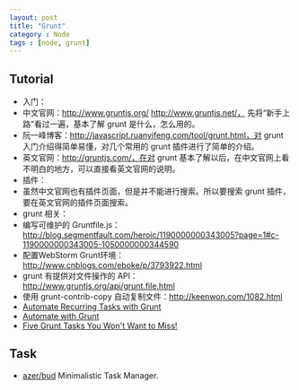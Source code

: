 ```yaml
---
layout: post
title: "Grunt"
category : Node
tags : [node, grunt]
--- 
```


## Tutorial
- 入门：
 - 中文官网：http://www.gruntjs.org/   http://www.gruntjs.net/， 先将“新手上路”看过一遍，基本了解 grunt 是什么，怎么用的。
 - 阮一峰博客：http://javascript.ruanyifeng.com/tool/grunt.html，对 grunt 入门介绍得简单易懂，对几个常用的 grunt 插件进行了简单的介绍。
 - 英文官网：http://gruntjs.com/，在对 grunt 基本了解以后，在中文官网上看不明白的地方，可以直接看英文官网的说明。
- 插件：
 - 虽然中文官网也有插件页面，但是并不能进行搜索。所以要搜索 grunt 插件，要在英文官网的插件页面搜索。
- grunt 相关：
 - 编写可维护的 Gruntfile.js：http://blog.segmentfault.com/heroic/1190000000343005?page=1#c-1190000000343005-1050000000344590
 - 配置WebStorm Grunt环境：http://www.cnblogs.com/eboke/p/3793922.html
 - grunt 有提供对文件操作的 API： http://www.gruntjs.org/api/grunt.file.html
 - 使用 grunt-contrib-copy 自动复制文件：http://keenwon.com/1082.html
 - [Automate Recurring Tasks with Grunt](http://www.sitepoint.com/automate-recurring-tasks-grunt)
 - [Automate with Grunt](http://www.salttiger.com/automate-with-grunt/)
 - [Five Grunt Tasks You Won't Want to Miss!](http://www.sitepoint.com/five-grunt-tasks-wont-want-miss/)

## Task

- [azer/bud](https://github.com/azer/bud?) Minimalistic Task Manager.
